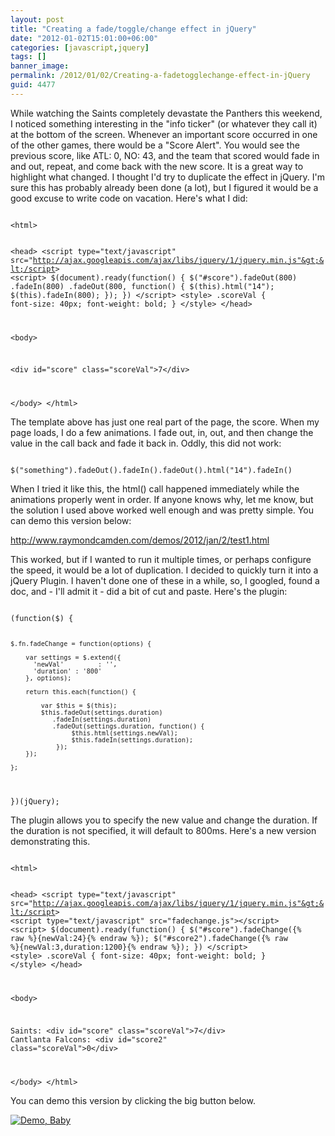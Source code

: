 ```yaml
---
layout: post
title: "Creating a fade/toggle/change effect in jQuery"
date: "2012-01-02T15:01:00+06:00"
categories: [javascript,jquery]
tags: []
banner_image: 
permalink: /2012/01/02/Creating-a-fadetogglechange-effect-in-jQuery
guid: 4477
---
```


While watching the Saints completely devastate the Panthers this weekend, I noticed something interesting in the "info ticker" (or whatever they call it) at the bottom of the screen. Whenever an important score occurred in one of the other games, there would be a "Score Alert". You would see the previous score, like ATL: 0, NO: 43, and the team that scored would fade in and out, repeat, and come back with the new score. It is a great way to highlight what changed. I thought I'd try to duplicate the effect in jQuery. I'm sure this has probably already been done (a lot), but I figured it would be a good excuse to write code on vacation. Here's what I did:

<p/>
<!--more-->
<code>
&lt;html&gt;

&lt;head&gt;
&lt;script type="text/javascript" src="http://ajax.googleapis.com/ajax/libs/jquery/1/jquery.min.js"&gt;&lt;/script&gt;
&lt;script&gt;
$(document).ready(function() {
	$("#score").fadeOut(800)
			   .fadeIn(800)
			   .fadeOut(800, function() {
					$(this).html("14");
					$(this).fadeIn(800);
				});
})
&lt;/script&gt;
&lt;style&gt;
.scoreVal {
	font-size: 40px;
	font-weight: bold;
}
&lt;/style&gt;
&lt;/head&gt;

&lt;body&gt;

&lt;div id="score" class="scoreVal"&gt;7&lt;/div&gt;

&lt;/body&gt;
&lt;/html&gt;
</code>

<p/>

The template above has just one real part of the page, the score. When my page loads, I do a few animations. I fade out, in, out, and then change the value in the call back and fade it back in. Oddly, this did not work:

<p/>

<code>
$("something").fadeOut().fadeIn().fadeOut().html("14").fadeIn()
</code>

<p/>

When I tried it like this, the html() call happened immediately while the animations properly went in order. If anyone knows why, let me know, but the solution I used above worked well enough and was pretty simple. You can demo this version below:

<p/>

<a href="http://www.raymondcamden.com/demos/2012/jan/2/test1.html">http://www.raymondcamden.com/demos/2012/jan/2/test1.html</a>

<p/>

This worked, but if I wanted to run it multiple times, or perhaps configure the speed, it would be a lot of duplication. I decided to quickly turn it into a jQuery Plugin. I haven't done one of these in a while, so, I googled, found a doc, and - I'll admit it - did a bit of cut and paste. Here's the plugin:

<p/>

<code>
(function($) {
	
	$.fn.fadeChange = function(options) {

		var settings = $.extend({
	      'newVal'         : '',
	      'duration' : '800'
	    }, options);

		return this.each(function() {
			
			var $this = $(this);
			$this.fadeOut(settings.duration)
			   .fadeIn(settings.duration)
			   .fadeOut(settings.duration, function() {
					$this.html(settings.newVal);
					$this.fadeIn(settings.duration);
				});
		});
		
	};
	
})(jQuery);
</code>

<p/>

The plugin allows you to specify the new value and change the duration. If the duration is not specified, it will default to 800ms. Here's a new version demonstrating this.

<p/>

<code>
&lt;html&gt;

&lt;head&gt;
&lt;script type="text/javascript" src="http://ajax.googleapis.com/ajax/libs/jquery/1/jquery.min.js"&gt;&lt;/script&gt;
&lt;script type="text/javascript" src="fadechange.js"&gt;&lt;/script&gt;
&lt;script&gt;
$(document).ready(function() {
	$("#score").fadeChange({% raw %}{newVal:24}{% endraw %});
	$("#score2").fadeChange({% raw %}{newVal:3,duration:1200}{% endraw %});
})
&lt;/script&gt;
&lt;style&gt;
.scoreVal {
	font-size: 40px;
	font-weight: bold;
}
&lt;/style&gt;
&lt;/head&gt;

&lt;body&gt;

Saints: &lt;div id="score" class="scoreVal"&gt;7&lt;/div&gt;
Cantlanta Falcons: &lt;div id="score2" class="scoreVal"&gt;0&lt;/div&gt;

&lt;/body&gt;
&lt;/html&gt;
</code>

<p/>

You can demo this version by clicking the big button below. 

<p/>


<a href="http://www.raymondcamden.com/demos/2012/jan/2/test2.html"><img src="https://static.raymondcamden.com/images/icon_128.png" title="Demo, Baby" border="0"></a>